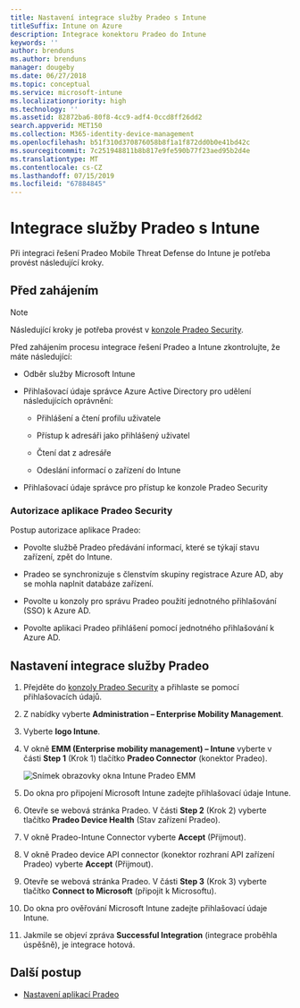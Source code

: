 ```yaml
---
title: Nastavení integrace služby Pradeo s Intune
titleSuffix: Intune on Azure
description: Integrace konektoru Pradeo do Intune
keywords: ''
author: brenduns
ms.author: brenduns
manager: dougeby
ms.date: 06/27/2018
ms.topic: conceptual
ms.service: microsoft-intune
ms.localizationpriority: high
ms.technology: ''
ms.assetid: 82872ba6-80f8-4cc9-adf4-0ccd8ff26dd2
search.appverid: MET150
ms.collection: M365-identity-device-management
ms.openlocfilehash: b51f310d370876058b8f1a1f872dd0b0e41bd42c
ms.sourcegitcommit: 7c251948811b8b817e9fe590b77f23aed95b2d4e
ms.translationtype: MT
ms.contentlocale: cs-CZ
ms.lasthandoff: 07/15/2019
ms.locfileid: "67884845"
---
```

# <a name="integrate-pradeo-with-intune"></a>Integrace služby Pradeo s Intune

Při integraci řešení Pradeo Mobile Threat Defense do Intune je potřeba provést následující kroky.

## <a name="before-you-begin"></a>Před zahájením

> [!NOTE]
> Následující kroky je potřeba provést v [konzole Pradeo Security](https://www.apps-security.com).

Před zahájením procesu integrace řešení Pradeo a Intune zkontrolujte, že máte následující:

- Odběr služby Microsoft Intune

- Přihlašovací údaje správce Azure Active Directory pro udělení následujících oprávnění:

  - Přihlášení a čtení profilu uživatele

  - Přístup k adresáři jako přihlášený uživatel

  - Čtení dat z adresáře

  - Odeslání informací o zařízení do Intune

- Přihlašovací údaje správce pro přístup ke konzole Pradeo Security

### <a name="pradeo-app-authorization"></a>Autorizace aplikace Pradeo Security

Postup autorizace aplikace Pradeo:

- Povolte službě Pradeo předávání informací, které se týkají stavu zařízení, zpět do Intune.

- Pradeo se synchronizuje s členstvím skupiny registrace Azure AD, aby se mohla naplnit databáze zařízení.

- Povolte u konzoly pro správu Pradeo použití jednotného přihlašování (SSO) k Azure AD.

- Povolte aplikaci Pradeo přihlášení pomocí jednotného přihlašování k Azure AD.

## <a name="to-set-up-pradeo-integration"></a>Nastavení integrace služby Pradeo

1. Přejděte do [konzoly Pradeo Security](https://www.apps-security.com) a přihlaste se pomocí přihlašovacích údajů.

2. Z nabídky vyberte **Administration – Enterprise Mobility Management**.

3. Vyberte **logo Intune**.

4. V okně **EMM (Enterprise mobility management) – Intune** vyberte v části **Step 1** (Krok 1) tlačítko **Pradeo Connector** (konektor Pradeo). 

    ![Snímek obrazovky okna Intune Pradeo EMM](./media/pradeo_setup.png)

5. Do okna pro připojení Microsoft Intune zadejte přihlašovací údaje Intune.

5. Otevře se webová stránka Pradeo. V části **Step 2** (Krok 2) vyberte tlačítko **Pradeo Device Health** (Stav zařízení Pradeo).

7. V okně Pradeo-Intune Connector vyberte **Accept** (Přijmout). 

8. V okně Pradeo device API connector (konektor rozhraní API zařízení Pradeo) vyberte **Accept** (Přijmout).

9. Otevře se webová stránka Pradeo. V části **Step 3** (Krok 3) vyberte tlačítko **Connect to Microsoft** (připojit k Microsoftu). 

10. Do okna pro ověřování Microsoft Intune zadejte přihlašovací údaje Intune.

11. Jakmile se objeví zpráva **Successful Integration** (integrace proběhla úspěšně), je integrace hotová.

## <a name="next-steps"></a>Další postup

- [Nastavení aplikací Pradeo](mtd-apps-ios-app-configuration-policy-add-assign.md)
